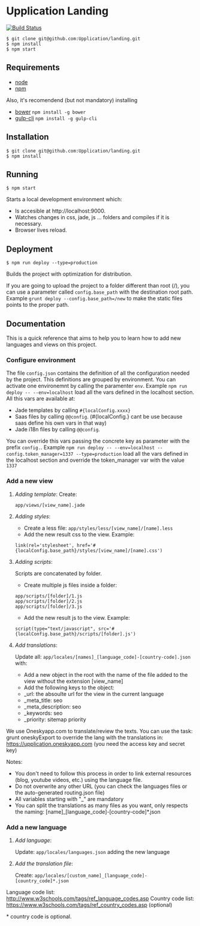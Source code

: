# Upplication Landing
[![Build Status](https://travis-ci.org/Upplication/landing.svg?branch=develop)](https://travis-ci.org/Upplication/landing)

```
$ git clone git@github.com:Upplication/landing.git
$ npm install
$ npm start
```

## Requirements
* [node](http://nodejs.org/)
* [npm](https://docs.npmjs.com/)

Also, it's recomendend (but not mandatory) installing
* [bower](http://bower.io/) `npm install -g bower`
* [gulp-cli](http://gulpjs.com/) `npm install -g gulp-cli`

## Installation
```
$ git clone git@github.com:Upplication/landing.git
$ npm install
```

## Running
```
$ npm start
```

Starts a local development environment which:
* Is accesible at http://localhost:9000.
* Watches changes in css, jade, js ... folders and compiles if it is necessary.
* Browser lives reload.

## Deployment
```
$ npm run deploy --type=production
```

Builds the project with optimization for distribution.

If you are going to upload the project to a folder different than root (/), you can use a parameter called `config.base_path` with the destination root path. Example `grunt deploy --config.base_path=/new` to make the static files points to the proper path.

## Documentation
This is a quick reference that aims to help you to learn how to add new languages and views on this project.

### Configure environment

The file `config.json` contains the definition of all the configuration needed by the project. This definitions are grouped by environment. You can activate one environemnt by calling the paramenter `env`. Example `npm run deploy -- --env=localhost` load all the vars defined in the localhost section. All this vars are available at:

* Jade templates by calling `#{localConfig.xxxx}`
* Saas files by calling `@@config`. (#{localConfig.} cant be use because saas define his own vars in that way)
* Jade i18n files by calling `@@config`.

You can override this vars passing the concrete key as parameter with the prefix `config.`. Example `npm run deploy -- --env=localhost --config.token_manager=1337 --type=production` load all the vars defined in the localhost section and override the token_manager var with the value `1337`

### Add a new view

1. *Adding template*: Create:

    `app/views/[view_name].jade`

2. *Adding styles*:

    - Create a less file: `app/styles/less/[view_name]/[name].less`
    - Add the new result css to the view. Example:
    ```
    link(rel='stylesheet', href='#{localConfig.base_path}/styles/[view_name]/[name].css')
    ```

3. *Adding scripts*:

    Scripts are concatenated by folder.
    - Create multiple js files inside a folder:
    ```
    app/scripts/[folder]/1.js
    app/scripts/[folder]/2.js
    app/scripts/[folder]/3.js
    ```
    - Add the new result js to the view. Example:
     ```
    script(type="text/javascript", src='#{localConfig.base_path}/scripts/[folder].js')
    ```

4. *Add translations*:

    Update all: `app/locales/[names]_[language_code]-[country-code].json` with:

    - Add a new object in the root with the name of the file added to the view without the extension [view_name]
    - Add the following keys to the object:
     - _url: the absoulte url for the view in the current language
     - _meta_title: seo
     - _meta_description: seo
     - _keywords: seo
     - _priority: sitemap priority

We use Oneskyapp.com to translate/review the texts. You can use the task: grunt oneskyExport to override the lang with the translations in: https://upplication.oneskyapp.com (you need the access key and secret key)

Notes:

* You don't need to follow this process in order to link external resources (blog, youtube videos, etc.) using the language file.
* Do not overwrite any other URL (you can check the languages files or the auto-generated routing.json file)
* All variables starting with "_" are mandatory
* You can split the translations as many files as you want, only respects the naming: [name]_[language_code]-[country-code]*.json

### Add a new language
1. *Add language*:

    Update: `app/locales/languages.json` adding the new language

2. *Add the translation file*:

    Create: `app/locales/[custom_name]_[language_code]-[country_code]*.json`

Language code list: http://www.w3schools.com/tags/ref_language_codes.asp
Country code list: https://www.w3schools.com/tags/ref_country_codes.asp (optional)

\* country code is optional.